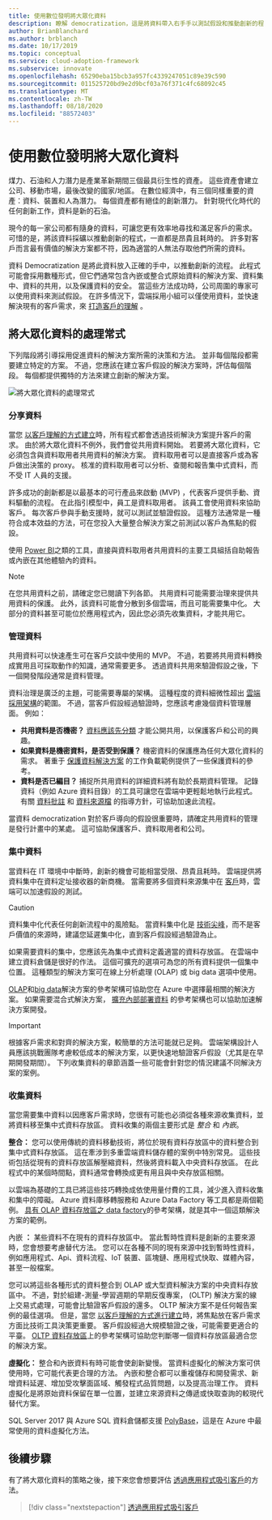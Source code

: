 ```yaml
---
title: 使用數位發明將大眾化資料
description: 瞭解 democratization，這是將資料帶入右手手以測試假設和推動創新的程式。
author: BrianBlanchard
ms.author: brblanch
ms.date: 10/17/2019
ms.topic: conceptual
ms.service: cloud-adoption-framework
ms.subservice: innovate
ms.openlocfilehash: 65290eba15bcb3a957fc4339247051c89e39c590
ms.sourcegitcommit: 011525720bd9e2d9bcf03a76f371c4fc68092c45
ms.translationtype: MT
ms.contentlocale: zh-TW
ms.lasthandoff: 08/18/2020
ms.locfileid: "88572403"
---
```

# <a name="democratize-data-with-digital-invention"></a>使用數位發明將大眾化資料

煤力、石油和人力潛力是產業革新期間三個最具衍生性的資產。 這些資產會建立公司、移動市場，最後改變的國家/地區。 在數位經濟中，有三個同樣重要的資產：資料、裝置和人為潛力。 每個資產都有絕佳的創新潛力。 針對現代化時代的任何創新工作，資料是新的石油。

現今的每一家公司都有隨身的資料，可讓您更有效率地尋找和滿足客戶的需求。 可惜的是，將該資料採礦以推動創新的程式，一直都是昂貴且耗時的。 許多對客戶而言最有價值的解決方案都不符，因為適當的人無法存取他們所需的資料。

資料 Democratization 是將此資料放入正確的手中，以推動創新的流程。 此程式可能會採用數種形式，但它們通常包含內嵌或整合式原始資料的解決方案、資料集中、資料的共用，以及保護資料的安全。 當這些方法成功時，公司周圍的專家可以使用資料來測試假設。 在許多情況下，雲端採用小組可以僅使用資料，並快速解決現有的客戶需求，來 [打造客戶的理解](./build.md) 。

## <a name="process-of-democratizing-data"></a>將大眾化資料的處理常式

下列階段將引導採用促進資料的解決方案所需的決策和方法。 並非每個階段都需要建立特定的方案。 不過，您應該在建立客戶假設的解決方案時，評估每個階段。 每個都提供獨特的方法來建立創新的解決方案。

![將大眾化資料的處理常式](../../_images/innovate/democratize-data.png)

### <a name="share-data"></a>分享資料

當您 [以客戶理解的方式建立](./build.md)時，所有程式都會透過技術解決方案提升客戶的需求。 由於將大眾化資料不例外，我們會從共用資料開始。 若要將大眾化資料，它必須包含與資料取用者共用資料的解決方案。 資料取用者可以是直接客戶或為客戶做出決策的 proxy。 核准的資料取用者可以分析、查閱和報告集中式資料，而不受 IT 人員的支援。

許多成功的創新都是以最基本的可行產品來啟動 (MVP) ，代表客戶提供手動、資料驅動的流程。 在此指引模型中，員工是資料取用者。 該員工會使用資料來協助客戶。 每次客戶參與手動支援時，就可以測試並驗證假設。 這種方法通常是一種符合成本效益的方法，可在您投入大量整合解決方案之前測試以客戶為焦點的假設。

使用 [Power BI](/power-bi)之類的工具，直接與資料取用者共用資料的主要工具組括自助報告或內嵌在其他體驗內的資料。

> [!NOTE]
> 在您共用資料之前，請確定您已閱讀下列各節。 共用資料可能需要治理來提供共用資料的保護。 此外，該資料可能會分散到多個雲端，而且可能需要集中化。 大部分的資料甚至可能位於應用程式內，因此您必須先收集資料，才能共用它。

### <a name="govern-data"></a>管理資料

共用資料可以快速產生可在客戶交談中使用的 MVP。 不過，若要將共用資料轉換成實用且可採取動作的知識，通常需要更多。 透過資料共用來驗證假設之後，下一個開發階段通常是資料管理。

資料治理是廣泛的主題，可能需要專屬的架構。 這種程度的資料細微性超出 [雲端採用架構](../../index.yml)的範圍。 不過，當客戶假設經過驗證時，您應該考慮幾個資料管理層面。 例如：

- **共用資料是否機密？** [資料應該先分類](../../govern/policy-compliance/data-classification.md) 才能公開共用，以保護客戶和公司的興趣。
- **如果資料是機密資料，是否受到保護？** 機密資料的保護應為任何大眾化資料的需求。 著重于 [保護資料解決方案](/azure/architecture/data-guide/scenarios/securing-data-solutions) 的工作負載範例提供了一些保護資料的參考。
- **資料是否已編目？** 捕捉所共用資料的詳細資料將有助於長期資料管理。 記錄資料（例如 Azure 資料目錄）的工具可讓您在雲端中更輕鬆地執行此程式。 有關 [資料批註](/azure/data-catalog/data-catalog-how-to-annotate) 和 [資料來源檔](/azure/data-catalog/data-catalog-how-to-documentation) 的指導方針，可協助加速此流程。

當資料 democratization 對於客戶導向的假設很重要時，請確定共用資料的管理是發行計畫中的某處。 這可協助保護客戶、資料取用者和公司。

### <a name="centralize-data"></a>集中資料

當資料在 IT 環境中中斷時，創新的機會可能相當受限、昂貴且耗時。 雲端提供將資料集中在資料定址接收器的新商機。 當需要將多個資料來源集中在 [客戶](./build.md)時，雲端可以加速假設的測試。

> [!CAUTION]
> 資料集中化代表任何創新流程中的風險點。 當資料集中化是 [技術尖峰](./build.md#reduce-complexity-and-delay-technical-spikes)，而不是客戶價值的來源時，建議您延遲集中化，直到客戶假設經過驗證為止。

如果需要資料的集中，您應該先為集中式資料定義適當的資料存放區。 在雲端中建立資料倉儲是很好的作法。 這個可擴充的選項可為您的所有資料提供一個集中位置。 這種類型的解決方案可在線上分析處理 (OLAP) 或 big data 選項中使用。

[OLAP](/azure/architecture/data-guide/relational-data/online-analytical-processing)和[big data](/azure/architecture/data-guide/big-data)解決方案的參考架構可協助您在 Azure 中選擇最相關的解決方案。 如果需要混合式解決方案， [擴充內部部署資料](/azure/architecture/data-guide/scenarios/hybrid-on-premises-and-cloud) 的參考架構也可以協助加速解決方案開發。

> [!IMPORTANT]
> 根據客戶需求和對齊的解決方案，較簡單的方法可能就已足夠。 雲端架構設計人員應該挑戰團隊考慮較低成本的解決方案，以更快速地驗證客戶假設（尤其是在早期開發期間）。 下列收集資料的章節涵蓋一些可能會針對您的情況建議不同解決方案的案例。

### <a name="collect-data"></a>收集資料

當您需要集中資料以因應客戶需求時，您很有可能也必須從各種來源收集資料，並將資料移至集中式資料存放區。 資料收集的兩個主要形式是 _整合_ 和 _內嵌_。

**整合：** 您可以使用傳統的資料移動技術，將位於現有資料存放區中的資料整合到集中式資料存放區。 這在牽涉到多重雲端資料儲存體的案例中特別常見。 這些技術包括從現有的資料存放區解壓縮資料，然後將資料載入中央資料存放區。 在此程式中的某個時間點，資料通常會轉換成更有用且與中央存放區相關。

以雲端為基礎的工具已將這些技巧轉換成依使用量付費的工具，減少進入資料收集和集中的障礙。 Azure 資料庫移轉服務和 Azure Data Factory 等工具都是兩個範例。 [具有 OLAP 資料存放區之 data factory](/azure/architecture/data-guide/relational-data/etl)的參考架構，就是其中一個這類解決方案的範例。

內嵌 **：** 某些資料不在現有的資料存放區中。 當此暫時性資料是創新的主要來源時，您會想要考慮替代方法。 您可以在各種不同的現有來源中找到暫時性資料，例如應用程式、Api、資料流程、IoT 裝置、區塊鏈、應用程式快取、媒體內容，甚至一般檔案。

您可以將這些各種形式的資料整合到 OLAP 或大型資料解決方案的中央資料存放區中。 不過，對於組建-測量-學習週期的早期反復專案， (OLTP) 解決方案的線上交易式處理，可能會比驗證客戶假設的還多。 OLTP 解決方案不是任何報告案例的最佳選項。 但是，當您 [以客戶理解的方式進行建立](./build.md)時，將焦點放在客戶需求方面比技術工具決策更重要。 客戶假設經過大規模驗證之後，可能需要更適合的平臺。 [OLTP 資料存放區](/azure/architecture/data-guide/relational-data/online-transaction-processing)上的參考架構可協助您判斷哪一個資料存放區最適合您的解決方案。

**虛擬化：** 整合和內嵌資料有時可能會使創新變慢。 當資料虛擬化的解決方案可供使用時，它可能代表更合理的方法。 內嵌和整合都可以重複儲存和開發需求、新增資料延遲、增加受攻擊面區域、觸發程式品質問題，以及提高治理工作。 資料虛擬化是將原始資料保留在單一位置，並建立來源資料之傳遞或快取查詢的較現代替代方案。

SQL Server 2017 與 Azure SQL 資料倉儲都支援 [PolyBase](/sql/relational-databases/polybase/polybase-guide)，這是在 Azure 中最常使用的資料虛擬化方法。

## <a name="next-steps"></a>後續步驟

有了將大眾化資料的策略之後，接下來您會想要評估 [透過應用程式吸引客戶](./apps.md)的方法。

> [!div class="nextstepaction"]
> [透過應用程式吸引客戶](./apps.md)
